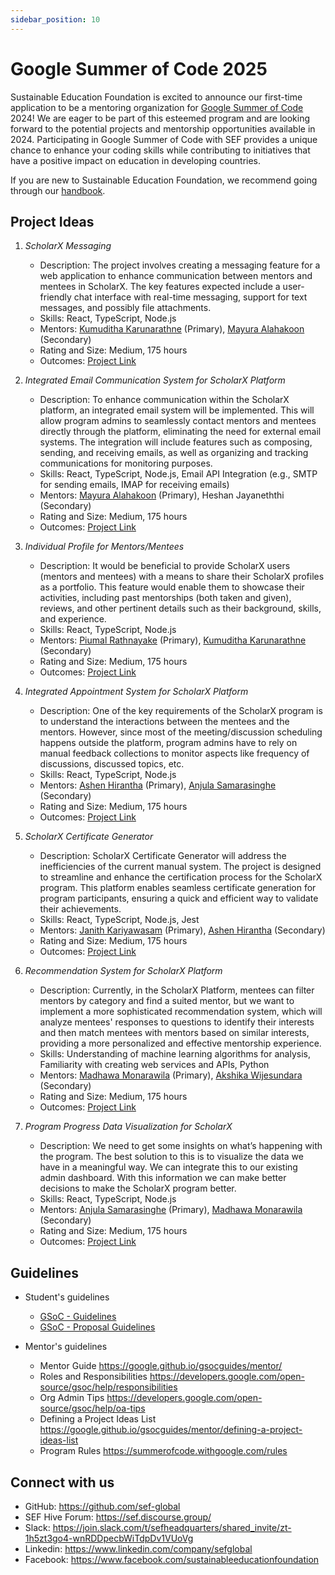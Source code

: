 ```yaml
---
sidebar_position: 10
---
```


# Google Summer of Code 2025 

Sustainable Education Foundation is excited to announce our first-time application to be a mentoring organization for [Google Summer of Code](http://g.co/gsoc) 2024! We are eager to be part of this esteemed program and are looking forward to the potential projects and mentorship opportunities available in 2024. Participating in Google Summer of Code with SEF provides a unique chance to enhance your coding skills while contributing to initiatives that have a positive impact on education in developing countries.

If you are new to Sustainable Education Foundation, we recommend going through our [handbook](https://handbook.sefglobal.org/engineering-team/team).

## Project Ideas

1. *ScholarX Messaging*
    - Description: The project involves creating a messaging feature for a web application to enhance communication between mentors and mentees in ScholarX. The key features expected include a user-friendly chat interface with real-time messaging, support for text messages, and possibly file attachments.
    - Skills: React, TypeScript, Node.js
    - Mentors: [Kumuditha Karunarathne](https://sef.discourse.group/u/kumuditha_udayanga/summary) (Primary), [Mayura Alahakoon](https://sef.discourse.group/u/mayura_andrew) (Secondary)
    - Rating and Size: Medium, 175 hours
    - Outcomes: [Project Link](https://docs.google.com/document/d/1F3PSc26HGoXSlEp8wtX3I86JesNIY6Aqbtr9O12Hu5U/edit?usp=sharing)

2. *Integrated Email Communication System for ScholarX Platform*
    - Description: To enhance communication within the ScholarX platform, an integrated email system will be implemented. This will allow program admins to seamlessly contact mentors and mentees directly through the platform, eliminating the need for external email systems. The integration will include features such as composing, sending, and receiving emails, as well as organizing and tracking communications for monitoring purposes.
    - Skills: React, TypeScript, Node.js, Email API Integration (e.g., SMTP for sending emails, IMAP for receiving emails)
    - Mentors: [Mayura Alahakoon](https://sef.discourse.group/u/mayura_andrew) (Primary), Heshan Jayaneththi (Secondary)
    - Rating and Size: Medium, 175 hours
    - Outcomes: [Project Link](https://docs.google.com/document/d/11huIaWMS4rnr0sBAZmfs4bsqRhZNRnUM9g8xyMchmwU/edit?usp=sharing)

3. *Individual Profile for Mentors/Mentees*
    - Description: It would be beneficial to provide ScholarX users (mentors and mentees) with a means to share their ScholarX profiles as a portfolio. This feature would enable them to showcase their activities, including past mentorships (both taken and given), reviews, and other pertinent details such as their background, skills, and experience.
    - Skills: React, TypeScript, Node.js
    - Mentors: [Piumal Rathnayake](https://sef.discourse.group/u/piumal1999/summary) (Primary), [Kumuditha Karunarathne](https://sef.discourse.group/u/kumuditha_udayanga/summary) (Secondary)
    - Rating and Size: Medium, 175 hours
    - Outcomes: [Project Link](https://docs.google.com/document/d/1FEqCtsCq0lXordYv9kQCUEW4h_Wvphwy5OcaGUFfPyc/edit?usp=sharing)

4. *Integrated Appointment System for ScholarX Platform*
    - Description: One of the key requirements of the ScholarX program is to understand the interactions between the mentees and the mentors. However, since most of the meeting/discussion scheduling happens outside the platform, program admins have to rely on manual feedback collections to monitor aspects like frequency of discussions, discussed topics, etc.
    - Skills: React, TypeScript, Node.js
    - Mentors: [Ashen Hirantha](https://sef.discourse.group/u/ashen_hirantha/summary) (Primary), [Anjula Samarasinghe](https://sef.discourse.group/u/anjisvj/activity) (Secondary)
    - Rating and Size: Medium, 175 hours
    - Outcomes: [Project Link](https://docs.google.com/document/d/1CRxfSprtGpjtS1JtYSKXs0eeBtZrkYN5D6iYSJe6t5Q/edit?usp=sharing)

5. *ScholarX Certificate Generator*
    - Description: ScholarX Certificate Generator will address the inefficiencies of the current manual system. The project is designed to streamline and enhance the certification process for the ScholarX program. This platform enables seamless certificate generation for program participants, ensuring a quick and efficient way to validate their achievements.
    - Skills: React, TypeScript, Node.js, Jest
    - Mentors: [Janith Kariyawasam](https://sef.discourse.group/u/janithlahiru/summary) (Primary), [Ashen Hirantha](https://sef.discourse.group/u/ashen_hirantha/summary) (Secondary)
    - Rating and Size: Medium, 175 hours
    - Outcomes: [Project Link](https://docs.google.com/document/d/15vuvIlEC8afsYVjn3Bdi4Pa-qPbuUKRqo7y2R0TYaTg/edit?usp=sharing)

6. *Recommendation System for ScholarX Platform*
    - Description: Currently, in the ScholarX Platform, mentees can filter mentors by category and find a suited mentor, but we want to implement a more sophisticated recommendation system, which will analyze mentees' responses to questions to identify their interests and then match mentees with mentors based on similar interests, providing a more personalized and effective mentorship experience.
    - Skills: Understanding of machine learning algorithms for analysis, Familiarity with creating web services and APIs, Python
    - Mentors: [Madhawa Monarawila](https://sef.discourse.group/u/madhawa/summary) (Primary), [Akshika Wijesundara](https://sef.discourse.group/u/akshika47/summary) (Secondary)
    - Rating and Size: Medium, 175 hours
    - Outcomes: [Project Link](https://docs.google.com/document/d/1ndXqo7LghoYoirI4aGvc7rQNo88NLePaV2BWN_QC1qA/edit?usp=sharing)

7. *Program Progress Data Visualization for ScholarX*
    - Description: We need to get some insights on what’s happening with the program. The best solution to this is to visualize the data we have in a meaningful way. We can integrate this to our existing admin dashboard. With this information we can make better decisions to make the ScholarX program better.
    - Skills: React, TypeScript, Node.js
    - Mentors: [Anjula Samarasinghe](https://sef.discourse.group/u/anjisvj/activity) (Primary), [Madhawa Monarawila](https://sef.discourse.group/u/madhawa/summary) (Secondary)
    - Rating and Size: Medium, 175 hours
    - Outcomes: [Project Link](https://docs.google.com/document/d/1lTzNLalPzCFgDaplIheMXWwarA6MFklwufasEUxBgG0/edit?usp=sharing)
   
## Guidelines
- Student's guidelines
   - [GSoC - Guidelines](https://handbook.sefglobal.org/gsoc-contributor-guidance)
   - [GSoC - Proposal Guidelines](https://handbook.sefglobal.org/gsoc-contributor-guidance#proposal-guidelines)

- Mentor's guidelines
  - Mentor Guide https://google.github.io/gsocguides/mentor/
  - Roles and Responsibilities https://developers.google.com/open-source/gsoc/help/responsibilities
  - Org Admin Tips https://developers.google.com/open-source/gsoc/help/oa-tips
  - Defining a Project Ideas List https://google.github.io/gsocguides/mentor/defining-a-project-ideas-list
  - Program Rules https://summerofcode.withgoogle.com/rules

## Connect with us 
* GitHub: https://github.com/sef-global
* SEF Hive Forum: https://sef.discourse.group/
* Slack: https://join.slack.com/t/sefheadquarters/shared_invite/zt-1h5zt3go4-wnRDDpecbWiTdpDv1VUoVg
* Linkedin: https://www.linkedin.com/company/sefglobal
* Facebook: https://www.facebook.com/sustainableeducationfoundation
